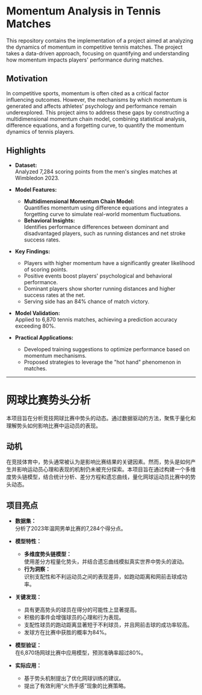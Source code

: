 # Momentum Analysis in Tennis Matches  

This repository contains the implementation of a project aimed at analyzing the dynamics of momentum in competitive tennis matches. The project takes a data-driven approach, focusing on quantifying and understanding how momentum impacts players' performance during matches.  

## Motivation  

In competitive sports, momentum is often cited as a critical factor influencing outcomes. However, the mechanisms by which momentum is generated and affects athletes' psychology and performance remain underexplored. This project aims to address these gaps by constructing a multidimensional momentum chain model, combining statistical analysis, difference equations, and a forgetting curve, to quantify the momentum dynamics of tennis players.  

## Highlights  

- **Dataset:**  
  Analyzed 7,284 scoring points from the men's singles matches at Wimbledon 2023.  

- **Model Features:**  
  - **Multidimensional Momentum Chain Model:**  
    Quantifies momentum using difference equations and integrates a forgetting curve to simulate real-world momentum fluctuations.  
  - **Behavioral Insights:**  
    Identifies performance differences between dominant and disadvantaged players, such as running distances and net stroke success rates.  

- **Key Findings:**  
  - Players with higher momentum have a significantly greater likelihood of scoring points.  
  - Positive events boost players' psychological and behavioral performance.  
  - Dominant players show shorter running distances and higher success rates at the net.  
  - Serving side has an 84% chance of match victory.  

- **Model Validation:**  
  Applied to 6,870 tennis matches, achieving a prediction accuracy exceeding 80%.  

- **Practical Applications:**  
  - Developed training suggestions to optimize performance based on momentum mechanisms.  
  - Proposed strategies to leverage the "hot hand" phenomenon in matches.  

***

# 网球比赛势头分析

本项目旨在分析竞技网球比赛中势头的动态。通过数据驱动的方法，聚焦于量化和理解势头如何影响比赛中运动员的表现。

## 动机

在竞技体育中，势头通常被认为是影响比赛结果的关键因素。然而，势头是如何产生并影响运动员心理和表现的机制仍未被充分探索。本项目旨在通过构建一个多维度势头链模型，结合统计分析、差分方程和遗忘曲线，量化网球运动员比赛中的势头动态。

## 项目亮点

- **数据集：**  
  分析了2023年温网男单比赛的7,284个得分点。

- **模型特性：**  
  - **多维度势头链模型：**  
    使用差分方程量化势头，并结合遗忘曲线模拟真实世界中势头的波动。  
  - **行为洞察：**  
    识别支配性和不利运动员之间的表现差异，如跑动距离和网前击球成功率。

- **关键发现：**  
  - 具有更高势头的球员在得分的可能性上显著提高。  
  - 积极的事件会增强球员的心理和行为表现。  
  - 支配性球员的跑动距离显著短于不利球员，并且网前击球的成功率较高。  
  - 发球方在比赛中获胜的概率为84%。

- **模型验证：**  
  在6,870场网球比赛中应用模型，预测准确率超过80%。

- **实际应用：**  
  - 基于势头机制提出了优化网球训练的建议。  
  - 提出了有效利用“火热手感”现象的比赛策略。

